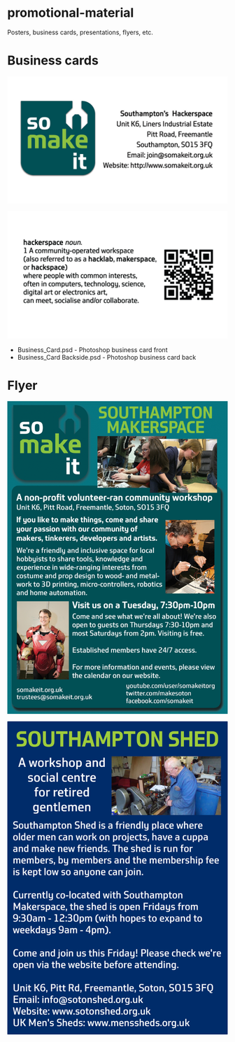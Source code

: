 promotional-material
====================

Posters, business cards, presentations, flyers, etc.

Business cards
==============

[![bcardfront.jpg][]][bcardfront.jpg]

[![bcardback.jpg][]][bcardback.jpg]

 * Business_Card.psd - Photoshop business card front
 * Business_Card Backside.psd - Photoshop business card back


Flyer
=====

[![somakeit flyer.png][]][somakeit flyer.png]

[![southampton shed flyer.png][]][southampton shed flyer.png]


[bcardback.jpg]: Business%20Card/bcardback.jpg
[bcardfront.jpg]: Business%20Card/bcardfront.jpg
[somakeit flyer.png]: Flyer/somakeit%20flyer.png
[southampton shed flyer.png]: Flyer/southampton%20shed%20flyer.png
